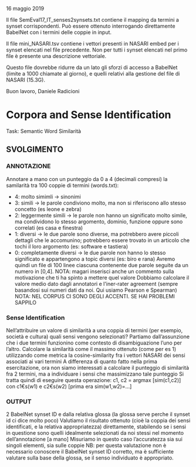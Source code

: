﻿16 maggio 2019

Il file SemEval17_IT_senses2synsets.txt contiene il mapping da termini a synset corrispondenti. Può essere ottenuto interrogando direttamente BabelNet con i termini delle coppie in input.

Il file mini_NASARI.tsv contiene i vettori presenti in NASARI embed per i synset elencati nel file precedente. Non per tutti i synset elencati nel primo file è presente una descrizione vettoriale. 

Questo file dovrebbe ridurre da un lato gli sforzi di accesso a BabelNet (limite a 1000 chiamate al giorno), e quelli relativi alla gestione del file di NASARI (15.3G).


Buon lavoro,
Daniele Radicioni

# Corpora and Sense Identification
Task: Semantic Word Similarità

## SVOLGIMENTO

### ANNOTAZIONE
Annotare a mano con un punteggio da 0 a 4 (decimali compresi) la samilarità tra 100 coppie di termini (words.txt):
- 4: molto simimli -> sinonimi
- 3: simili -> le parole condiviono molto, ma non si riferiscono allo stesso concetto (es leone e zebra)
- 2: leggermente simili -> le parole non hanno un significato molto simile, ma condividono lo stesso argomento, dominio, funzione oppure sono correlati (es casa e finestra)
- 1: diversi -> le due parole sono diverse, ma potrebbero avere piccoli dettagli che le accomunino; potrebbero essere trovato in un articolo che tochi il loro argomento (es: software e tastiera)
- 0: completamente diversi -> le due parole non hanno lo stesso significato e appartengono a topic diversi (es: biro e rana)
Avremo quindi un file di 100 linee ciascuna contenente due parole seguite da un numero in [0,4]. NOTA: magari inserisci anche un commento sulla motivazione che ti ha spinto a mettere quel valore
Dobbiamo calcolare il valore medio dato dagli annotatori e l'iner-rater agreement (sempre basandosi sui numeri dati da noi. Qui usiamo Pearson e Spearman)
NOTA: NEL CORPUS CI SONO DEGLI ACCENTI. SE HAI PROBLEMI SAPPILO

### Sense Identification
Nell’attribuire un valore di similarità a una coppia di termini (per esempio, società e cultura) quali sensi vengono selezionati?
Partiamo dall’assunzione che i due termini funzionino come contesto di disambiguazione l’uno per l’altro.
Calcolare la similarità come il massimo ottenuto (come per es 1) utilizzando come metrica la cosine-similarity fra i vettori NASARI dei sensi associati ai vari termini
A differenza di quanto fatto nella prima esercitazione, ora non siamo interessati a calcolare il punteggio di similarità fra 2 termini, ma a individuare i sensi che massimizzano tale punteggio
Si tratta quindi di eseguire questa operazione: c1, c2 = argmax [sim(c1,c2)] con c1€s(w1) e c2€s(w2) [prima era sim(w1,w2)=...]

### OUTPUT 
2 BabelNet synset ID e dalla relativa glossa (la glossa serve perche il synset id ci dice molto poco)
Valutiamo il risultato ottenuto (cioè la coppia dei sensi identificati, e la relativa appropriatezza) direttamente,
stabilendo se i sensi in questione sono quelli idealmente selezionati da noi stessi nel momento dell’annotazione [a mano]
Misuriamo in questo caso l’accuratezza sia sui singoli elementi, sia sulle coppie
NB: per questa valutazione non è necessario conoscere il BabelNet synset ID corretto, ma è sufficiente valutare sulla base della glossa, se il senso individuato è appropriato.
